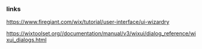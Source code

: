 


### links

https://www.firegiant.com/wix/tutorial/user-interface/ui-wizardry



https://wixtoolset.org//documentation/manual/v3/wixui/dialog_reference/wixui_dialogs.html



